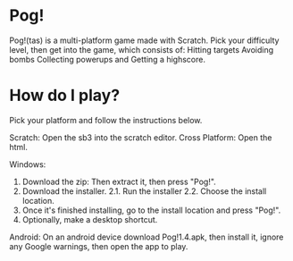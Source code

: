 # Pog!
 Pog!(tas) is a multi-platform game made with Scratch. Pick your difficulty level, then get into the game, which consists of:
 Hitting targets
 Avoiding bombs
 Collecting powerups
 and Getting a highscore.
 
# How do I play?
 Pick your platform and follow the instructions below.
  
  Scratch: Open the sb3 into the scratch editor.
  Cross Platform: Open the html.
  
  Windows:
  1. Download the zip: Then extract it, then press "Pog!".
  2. Download the installer.
  2.1. Run the installer
  2.2. Choose the install location.
  3. Once it's finished installing, go to the install location and press "Pog!".
  4. Optionally, make a desktop shortcut.
  
  Android: On an android device download Pog!1.4.apk, then install it, ignore any Google warnings, then open the app to play.
